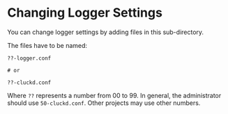 
# Changing Logger Settings

You can change logger settings by adding files in this sub-directory.

The files have to be named:

    ??-logger.conf

    # or

    ??-cluckd.conf

Where `??` represents a number from 00 to 99. In general, the administrator
should use `50-cluckd.conf`. Other projects may use other numbers.

